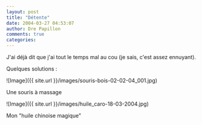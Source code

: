 ```yaml
---
layout: post
title: "Détente"
date: 2004-03-27 04:53:07
author: Dre Papillon
comments: true
categories: 
---
```



J'ai déjà dit que j'ai tout le temps mal au cou (je sais, c'est assez ennuyant).

Quelques solutions :

![Image]({{ site.url }}/images/souris-bois-02-02-04_001.jpg)
<div class="photoattrib">Une souris à massage</div>





![Image]({{ site.url }}/images/huile_caro-18-03-2004.jpg)
<div class="photoattrib">Mon "huile chinoise magique"</div>

